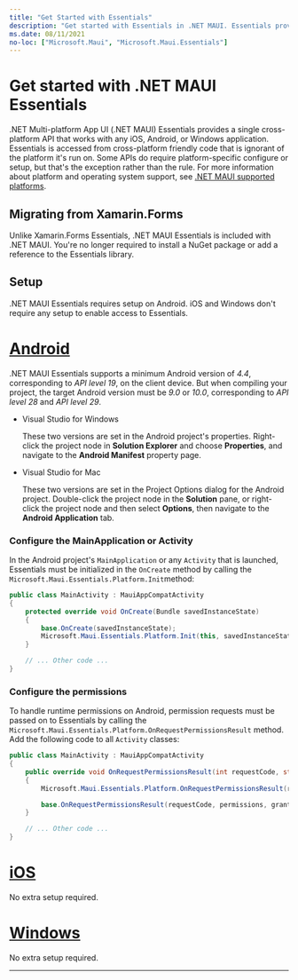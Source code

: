 ```yaml
---
title: "Get Started with Essentials"
description: "Get started with Essentials in .NET MAUI. Essentials provides a single cross-platform API that your app can use to access device features, operating system functionality, and phone support, among other capabilities."
ms.date: 08/11/2021
no-loc: ["Microsoft.Maui", "Microsoft.Maui.Essentials"]
---
```


# Get started with .NET MAUI Essentials

.NET Multi-platform App UI (.NET MAUI) Essentials provides a single cross-platform API that works with any iOS, Android, or Windows application. Essentials is accessed from cross-platform friendly code that is ignorant of the platform it's run on. Some APIs do require platform-specific configure or setup, but that's the exception rather than the rule. For more information about platform and operating system support, see [.NET MAUI supported platforms](../../supported-platforms.md).

## Migrating from Xamarin.Forms

Unlike Xamarin.Forms Essentials, .NET MAUI Essentials is included with .NET MAUI. You're no longer required to install a NuGet package or add a reference to the Essentials library.

## Setup

<!-- TODO: Final requirements are needed before GA -->
<!-- TODO: What do we mention about AndroidX? -->

.NET MAUI Essentials requires setup on Android. iOS and Windows don't require any setup to enable access to Essentials.

<!-- markdownlint-disable MD025 -->
# [Android](#tab/android)

.NET MAUI Essentials supports a minimum Android version of _4.4_, corresponding to _API level 19_, on the client device. But when compiling your project, the target Android version must be _9.0_ or _10.0_, corresponding to _API level 28_ and _API level 29_.

- Visual Studio for Windows

  These two versions are set in the Android project's properties. Right-click the project node in **Solution Explorer** and choose **Properties**, and navigate to the **Android Manifest** property page.

- Visual Studio for Mac

  These two versions are set in the Project Options dialog for the Android project. Double-click the project node in the **Solution** pane, or right-click the project node and then select **Options**, then navigate to the **Android Application** tab.

<!-- markdownlint-disable MD001 -->
### Configure the MainApplication or Activity
<!-- markdownlint-enable MD001 -->

<!-- TODO: Verify this is no longer required by GA -->

In the Android project's `MainApplication` or any `Activity` that is launched, Essentials must be initialized in the `OnCreate` method by calling the `Microsoft.Maui.Essentials.Platform.Init`method:

```csharp
public class MainActivity : MauiAppCompatActivity
{
    protected override void OnCreate(Bundle savedInstanceState)
    {
        base.OnCreate(savedInstanceState);
        Microsoft.Maui.Essentials.Platform.Init(this, savedInstanceState);
    }

    // ... Other code ...
}
```

### Configure the permissions

To handle runtime permissions on Android, permission requests must be passed on to Essentials by calling the `Microsoft.Maui.Essentials.Platform.OnRequestPermissionsResult` method. Add the following code to all `Activity` classes:

```csharp
public class MainActivity : MauiAppCompatActivity
{
    public override void OnRequestPermissionsResult(int requestCode, string[] permissions, Permission[] grantResults)
    {
        Microsoft.Maui.Essentials.Platform.OnRequestPermissionsResult(requestCode, permissions, grantResults);

        base.OnRequestPermissionsResult(requestCode, permissions, grantResults);
    }

    // ... Other code ...
}
```

# [iOS](#tab/ios)

No extra setup required.

# [Windows](#tab/windows)

No extra setup required.

-----
<!-- markdownlint-enable MD025 -->
